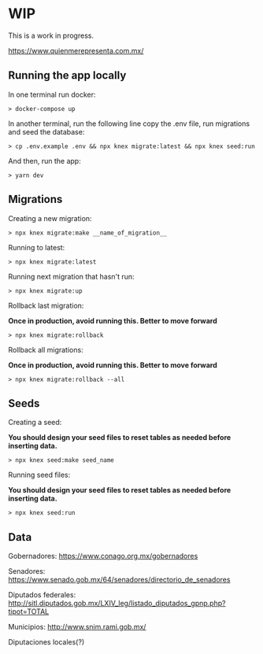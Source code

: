 

# WIP
This is a work in progress.

https://www.quienmerepresenta.com.mx/

## Running the app locally

In one terminal run docker:
```
> docker-compose up
```

In another terminal, run the following line copy the .env file, run migrations and seed the database:

```
> cp .env.example .env && npx knex migrate:latest && npx knex seed:run
```

And then, run the app:

```
> yarn dev
```

## Migrations

Creating a new migration:

```
> npx knex migrate:make __name_of_migration__
```

Running to latest:

```
> npx knex migrate:latest
```

Running next migration that hasn't run:

```
> npx knex migrate:up
```

Rollback last migration:

**Once in production, avoid running this. Better to move forward**
```
> npx knex migrate:rollback
```

Rollback all migrations:

**Once in production, avoid running this. Better to move forward**
```
> npx knex migrate:rollback --all
```


## Seeds

Creating a seed:

**You should design your seed files to reset tables as needed before inserting data.**
```
> npx knex seed:make seed_name
```

Running seed files:

**You should design your seed files to reset tables as needed before inserting data.**
```
> npx knex seed:run
```


## Data

Gobernadores:
https://www.conago.org.mx/gobernadores

Senadores:
https://www.senado.gob.mx/64/senadores/directorio_de_senadores

Diputados federales:
http://sitl.diputados.gob.mx/LXIV_leg/listado_diputados_gpnp.php?tipot=TOTAL

Municipios:
http://www.snim.rami.gob.mx/

Diputaciones locales(?)